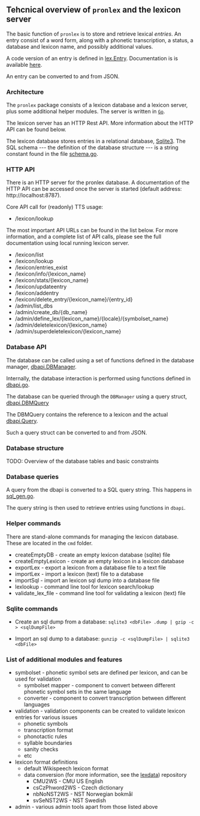 ## Tehcnical overview of `pronlex` and the lexicon server

The basic function of `pronlex` is to store and retrieve lexical _entries_. An entry consist of a word form, along with a phonetic transcription, a status, a database and lexicon name, and possibly additional values.

A code version of an entry is defined in [lex.Entry](https://github.com/stts-se/pronlex/blob/master/lex/entry.go). Documentation is is available [here](https://godoc.org/github.com/stts-se/pronlex/lex).


An entry can be converted to and from JSON.


### Architecture

The `pronlex` package consists of a lexicon database and a lexicon server, plus some additional helper modules. The server is written in [`Go`](https://golang.org).

The lexicon server has an HTTP Rest API. More information about the HTTP API can be found below.

The lexicon database stores entries in a relational database, [Sqlite3](https://sqlite.org/index.html). The SQL schema --- the definition of the database structure --- is a string constant found in the file [schema.go](https://github.com/stts-se/pronlex/blob/master/dbapi/schema.go).



### HTTP API

There is an HTTP server for the pronlex database. A documentation of the HTTP API can be accessed once the server is started (default address: http://localhost:8787).

Core API call for (readonly) TTS usage:
* /lexicon/lookup

The most important API URLs can be found in the list below. For more information, and a complete list of API calls, please see the full documentation using local running lexicon server.

* /lexicon/list
* /lexicon/lookup
* /lexicon/entries_exist
* /lexicon/info/{lexicon_name}
* /lexicon/stats/{lexicon_name}
* /lexicon/updateentry
* /lexicon/addentry
* /lexicon/delete_entry/{lexicon_name}/{entry_id}
* /admin/list_dbs
* /admin/create_db/{db_name}
* /admin/define_lex/{lexicon_name}/{locale}/{symbolset_name}
* /admin/deletelexicon/{lexicon_name}
* /admin/superdeletelexicon/{lexicon_name}




### Database API


The database can be called using a set of functions defined in the database manager, [dbapi.DBManager](https://github.com/stts-se/pronlex/blob/master/dbapi/db_manager.go).

Internally, the database interaction is performed using functions defined in  [dbapi.go](https://github.com/stts-se/pronlex/blob/master/dbapi/dbapi.go).


The database can be queried through the `DBManager` using a query struct, [dbapi.DBMQuery](https://github.com/stts-se/pronlex/blob/master/dbapi/db_manager.go)


The DBMQuery contains the reference to a lexicon and the actual [dbapi.Query](https://godoc.org/github.com/stts-se/pronlex/dbapi#Query).

Such a query struct can be converted to and from JSON.


### Database structure

TODO: Overview of the database tables and basic constraints

### Database queries

A query from the dbapi is converted to a SQL query string. This happens in [sql_gen.go](https://github.com/stts-se/pronlex/blob/master/dbapi/sql_gen.go).

The query string is then used to retrieve entries using functions in `dbapi`. 


### Helper commands

There are stand-alone commands for managing the lexicon database. These are located in the `cmd` folder.

* createEmptyDB - create an empty lexicon database (sqlite) file
* createEmptyLexicon - create an empty lexicon in a lexicon database
* exportLex - export a lexicon from a database file to a text file
* importLex - import a lexicon (text) file to a database
* importSql - import an lexicon sql dump into a database file
* lexlookup - command line tool for lexicon search/lookup
* validate_lex_file - command line tool for validating a lexicon (text) file


### Sqlite commands

 * Create an sql dump from a database:
`sqlite3 <dbFile> .dump | gzip -c > <sqlDumpFile>`

 * Import an sql dump to a database:
`gunzip -c <sqlDumpFile> | sqlite3 <dbFile>`


### List of additional modules and features

* symbolset - phonetic symbol sets are defined per lexicon, and can be used for validation
  - symbolset mapper - component to convert between different phonetic symbol sets in the same language
  - converter - component to convert transcription between different languages
* validation - validation components can be created to validate lexicon entries for various issues
  - phonetic symbols
  - transcription format
  - phonotactic rules
  - syllable boundaries
  - sanity checks
  - etc
* lexicon format definitions
  - default Wikispeech lexicon format
  - data conversion (for more information, see the [lexdata](https://github.com/stts-se/lexdata)) repository
    - CMU2WS - CMU US English
    - csCzPhword2WS - Czech dictionary
    - nbNoNST2WS - NST Norwegian bokmål
    - svSeNST2WS - NST Swedish
* admin - various admin tools apart from those listed above
